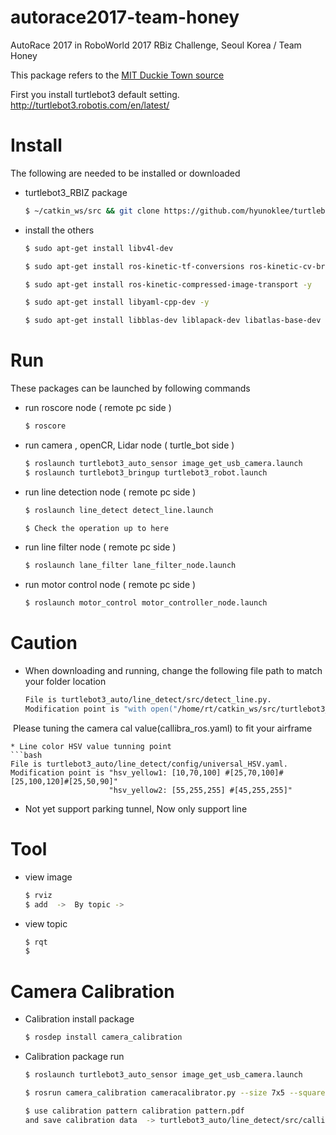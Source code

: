 # autorace2017-team-honey
AutoRace 2017 in RoboWorld 2017 RBiz Challenge, Seoul Korea / Team Honey

This package refers to the [MIT Duckie Town source](https://github.com/duckietown/Software)

First you install turtlebot3 default setting. 
http://turtlebot3.robotis.com/en/latest/

# Install
The following are needed to be installed or downloaded

* turtlebot3_RBIZ package

  ```bash
  $ ~/catkin_ws/src && git clone https://github.com/hyunoklee/turtlebot3_RBIZ.git
  ```
* install the others

  ```bash
  $ sudo apt-get install libv4l-dev
  ```

  ```bash
  $ sudo apt-get install ros-kinetic-tf-conversions ros-kinetic-cv-bridge ros-kinetic-image-transport ros-kinetic-camera-info-manager ros-kinetic-theora-image-transport ros-kinetic-joy ros-kinetic-image-proc -y
  ```

  ```bash
  $ sudo apt-get install ros-kinetic-compressed-image-transport -y
  ```

  ```bash
  $ sudo apt-get install libyaml-cpp-dev -y
  ```

  ```bash
  $ sudo apt-get install libblas-dev liblapack-dev libatlas-base-dev gfortran
  ```

# Run
These packages can be launched by following commands

* run roscore node ( remote pc side )

  ```bash
  $ roscore
  ```

* run camera , openCR, Lidar node ( turtle_bot side )

  ```bash
  $ roslaunch turtlebot3_auto_sensor image_get_usb_camera.launch
  $ roslaunch turtlebot3_bringup turtlebot3_robot.launch
  ```
* run line detection node  ( remote pc side ) 

  ```bash
  $ roslaunch line_detect detect_line.launch
  ```

  ```bash
  $ Check the operation up to here 
  ```

* run line filter node  ( remote pc side ) 

  ```bash
  $ roslaunch lane_filter lane_filter_node.launch
  ```

* run motor control node  ( remote pc side ) 

  ```bash
  $ roslaunch motor_control motor_controller_node.launch

# Caution
 
* When downloading and running, change the following file path to match your folder location
  ```bash
  File is turtlebot3_auto/line_detect/src/detect_line.py. 
  Modification point is "with open("/home/rt/catkin_ws/src/turtlebot3_auto/line_detect/src/callibra_ros.yaml")"
  Please tuning the camera cal value(callibra_ros.yaml) to fit your airframe    
  ```    
* Line color HSV value tunning point
  ```bash
  File is turtlebot3_auto/line_detect/config/universal_HSV.yaml.
  Modification point is "hsv_yellow1: [10,70,100] #[25,70,100]#[25,100,120]#[25,50,90]"
                        "hsv_yellow2: [55,255,255] #[45,255,255]"
  ``` 
* Not yet support parking tunnel, Now only support line 
  

# Tool

* view image

  ```bash
  $ rviz
  $ add  ->  By topic -> 
  ```

* view topic

  ```bash
  $ rqt
  $ 
  ```

# Camera Calibration

* Calibration install package

  ```bash
  $ rosdep install camera_calibration
  ```

* Calibration package run
  ```bash
  $ roslaunch turtlebot3_auto_sensor image_get_usb_camera.launch
  ```
  ```bash
  $ rosrun camera_calibration cameracalibrator.py --size 7x5 --square 0.031 image:=/image_raw camera:=/
  ```

  ```bash
  $ use calibration pattern calibration pattern.pdf 
  and save calibration data  -> turtlebot3_auto/line_detect/src/callibra_ros.yaml
  ```
  

